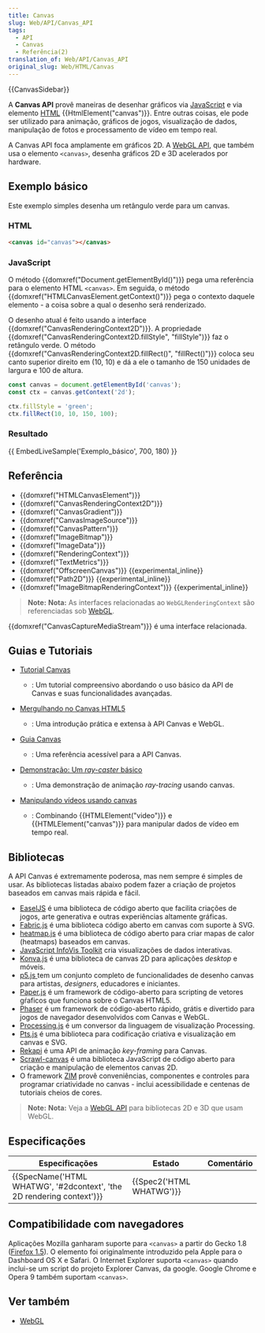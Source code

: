 ```yaml
---
title: Canvas
slug: Web/API/Canvas_API
tags:
  - API
  - Canvas
  - Referência(2)
translation_of: Web/API/Canvas_API
original_slug: Web/HTML/Canvas
---
```

{{CanvasSidebar}}

A **Canvas API** provê maneiras de desenhar gráficos via [JavaScript](/pt-BR/docs/Web/JavaScript) e via elemento [HTML](/pt-BR/docs/Web/HTML) {{HtmlElement("canvas")}}. Entre outras coisas, ele pode ser utilizado para animação, gráficos de jogos, visualização de dados, manipulação de fotos e processamento de vídeo em tempo real.

A Canvas API foca amplamente em gráficos 2D. A [WebGL API](/pt-BR/docs/Web/WebGL), que também usa o elemento `<canvas>`, desenha gráficos 2D e 3D acelerados por hardware.

## Exemplo básico

Este exemplo simples desenha um retângulo verde para um canvas.

### HTML

```html
<canvas id="canvas"></canvas>
```

### JavaScript

O método {{domxref("Document.getElementById()")}} pega uma referência para o elemento HTML `<canvas>`. Em seguida, o método {{domxref("HTMLCanvasElement.getContext()")}} pega o contexto daquele elemento - a coisa sobre a qual o desenho será renderizado.

O desenho atual é feito usando a interface {{domxref("CanvasRenderingContext2D")}}. A propriedade {{domxref("CanvasRenderingContext2D.fillStyle", "fillStyle")}} faz o retângulo verde. O método {{domxref("CanvasRenderingContext2D.fillRect()", "fillRect()")}} coloca seu canto superior direito em (10, 10) e dá a ele o tamanho de 150 unidades de largura e 100 de altura.

```js
const canvas = document.getElementById('canvas');
const ctx = canvas.getContext('2d');

ctx.fillStyle = 'green';
ctx.fillRect(10, 10, 150, 100);
```

### Resultado

{{ EmbedLiveSample('Exemplo_básico', 700, 180) }}

## Referência

- {{domxref("HTMLCanvasElement")}}
- {{domxref("CanvasRenderingContext2D")}}
- {{domxref("CanvasGradient")}}
- {{domxref("CanvasImageSource")}}
- {{domxref("CanvasPattern")}}
- {{domxref("ImageBitmap")}}
- {{domxref("ImageData")}}
- {{domxref("RenderingContext")}}
- {{domxref("TextMetrics")}}
- {{domxref("OffscreenCanvas")}} {{experimental_inline}}
- {{domxref("Path2D")}} {{experimental_inline}}
- {{domxref("ImageBitmapRenderingContext")}} {{experimental_inline}}

> **Note:** **Nota:** As interfaces relacionadas ao `WebGLRenderingContext` são referenciadas sob [WebGL](/pt-BR/docs/Web/WebGL).

{{domxref("CanvasCaptureMediaStream")}} é uma interface relacionada.

## Guias e Tutoriais

- [Tutorial Canvas](/pt-BR/docs/Web/API/Canvas_API/Tutorial)

  - : Um tutorial compreensivo abordando o uso básico da API de Canvas e suas funcionalidades avançadas.

- [Mergulhando no Canvas HTML5](http://joshondesign.com/p/books/canvasdeepdive/title.html)
  - : Uma introdução prática e extensa à API Canvas e WebGL.
- [Guia Canvas](http://bucephalus.org/text/CanvasHandbook/CanvasHandbook.html)
  - : Uma referência acessível para a API Canvas.
- [Demonstração: Um _ray-caster_ básico](/pt-BR/docs/Web/API/Canvas_API/A_basic_ray-caster)
  - : Uma demonstração de animação _ray-tracing_ usando canvas.
- [Manipulando vídeos usando canvas](/pt-BR/docs/Web/API/Canvas_API/Manipulating_video_using_canvas)
  - : Combinando {{HTMLElement("video")}} e {{HTMLElement("canvas")}} para manipular dados de vídeo em tempo real.

## Bibliotecas

A API Canvas é extremamente poderosa, mas nem sempre é simples de usar. As bibliotecas listadas abaixo podem fazer a criação de projetos baseados em canvas mais rápida e fácil.

- [EaselJS](http://www.createjs.com/easeljs) é uma biblioteca de código aberto que facilita criações de jogos, arte generativa e outras experiências altamente gráficas.
- [Fabric.js](http://fabricjs.com/) é uma biblioteca código aberto em canvas com suporte à SVG.
- [heatmap.js](https://www.patrick-wied.at/static/heatmapjs/) é uma biblioteca de código aberto para criar mapas de calor (heatmaps) baseados em canvas.
- [JavaScript InfoVis Toolkit](http://thejit.org/) cria visualizações de dados interativas.
- [Konva.js](https://konvajs.github.io/) é uma biblioteca de canvas 2D para aplicações _desktop_ e móveis.
- [p5.js ](https://p5js.org/)tem um conjunto completo de funcionalidades de desenho canvas para artistas, _designers_, educadores e iniciantes.
- [Paper.js](http://paperjs.org/) é um framework de código-aberto para scripting de vetores gŕaficos que funciona sobre o Canvas HTML5.
- [Phaser](https://phaser.io/) é um framework de código-aberto rápido, grátis e divertido para jogos de navegador desenvolvidos com Canvas e WebGL.
- [Processing.js](http://processingjs.org/) é um conversor da linguagem de visualização Processing.
- [Pts.js](https://ptsjs.org/) é uma biblioteca para codificação criativa e visualização em canvas e SVG.
- [Rekapi](https://github.com/jeremyckahn/rekapi) é uma API de animação _key-framing_ para Canvas.
- [Scrawl-canvas](http://scrawl.rikweb.org.uk/) é uma biblioteca JavaScript de código aberto para criação e manipulação de elementos canvas 2D.
- O framework [ZIM](http://zimjs.com/) provê conveniências, componentes e controles para programar criatividade no canvas - inclui acessibilidade e centenas de tutoriais cheios de cores.

> **Note:** **Nota:** Veja a [WebGL API](/pt-BR/docs/Web/WebGL) para bibliotecas 2D e 3D que usam WebGL.

## Especificações

| Especificações                                                                               | Estado                           | Comentário |
| -------------------------------------------------------------------------------------------- | -------------------------------- | ---------- |
| {{SpecName('HTML WHATWG', '#2dcontext', 'the 2D rendering context')}} | {{Spec2('HTML WHATWG')}} |            |

## Compatibilidade com navegadores

Aplicações Mozilla ganharam suporte para `<canvas>` a partir do Gecko 1.8 ([Firefox 1.5](/pt-BR/docs/Mozilla/Firefox/Releases/1.5)). O elemento foi originalmente introduzido pela Apple para o Dashboard OS X e Safari. O Internet Explorer suporta `<canvas>` quando inclui-se um script do projeto Explorer Canvas, da google. Google Chrome e Opera 9 também suportam `<canvas>`.

## Ver também

- [WebGL](/pt-BR/docs/Web/WebGL)
